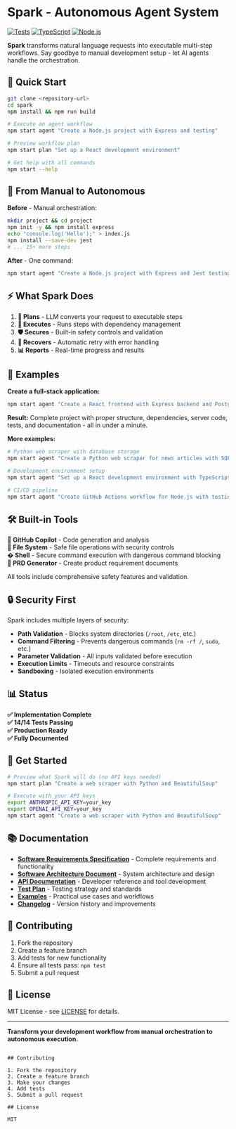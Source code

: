 # Spark - Autonomous Agent System

[![Tests](https://img.shields.io/badge/tests-14%20passing-green)](./tests/integration/agent.test.ts)
[![TypeScript](https://img.shields.io/badge/TypeScript-5.x-blue)](https://www.typescriptlang.org/)
[![Node.js](https://img.shields.io/badge/Node.js-18%2B-green)](https://nodejs.org/)

**Spark** transforms natural language requests into executable multi-step workflows. Say goodbye to manual development setup - let AI agents handle the orchestration.

## 🚀 Quick Start

```bash
git clone <repository-url>
cd spark
npm install && npm run build

# Execute an agent workflow
npm start agent "Create a Node.js project with Express and testing"

# Preview workflow plan
npm start plan "Set up a React development environment"

# Get help with all commands
npm start --help
```

## 🤖 From Manual to Autonomous

**Before** - Manual orchestration:
```bash
mkdir project && cd project
npm init -y && npm install express
echo "console.log('Hello');" > index.js
npm install --save-dev jest
# ... 15+ more steps
```

**After** - One command:
```bash
npm start agent "Create a Node.js project with Express and Jest testing"
```

## ⚡ What Spark Does

1. **🧠 Plans** - LLM converts your request to executable steps
2. **🔧 Executes** - Runs steps with dependency management  
3. **🛡️ Secures** - Built-in safety controls and validation
4. **🔄 Recovers** - Automatic retry with error handling
5. **📊 Reports** - Real-time progress and results

## 📖 Examples

**Create a full-stack application:**
```bash
npm start agent "Create a React frontend with Express backend and PostgreSQL"
```

**Result:** Complete project with proper structure, dependencies, server code, tests, and documentation - all in under a minute.

**More examples:**
```bash
# Python web scraper with database storage
npm start agent "Create a Python web scraper for news articles with SQLite storage"

# Development environment setup  
npm start agent "Set up a React development environment with TypeScript and testing"

# CI/CD pipeline
npm start agent "Create GitHub Actions workflow for Node.js with testing and deployment"
```

## 🛠️ Built-in Tools

**🤖 GitHub Copilot** - Code generation and analysis  
**📁 File System** - Safe file operations with security controls  
**� Shell** - Secure command execution with dangerous command blocking  
**📄 PRD Generator** - Create product requirement documents  

All tools include comprehensive safety features and validation.

## 🔒 Security First

Spark includes multiple layers of security:
- **Path Validation** - Blocks system directories (`/root`, `/etc`, etc.)
- **Command Filtering** - Prevents dangerous commands (`rm -rf /`, `sudo`, etc.)  
- **Parameter Validation** - All inputs validated before execution
- **Execution Limits** - Timeouts and resource constraints
- **Sandboxing** - Isolated execution environments

## 📊 Status

**✅ Implementation Complete**  
**✅ 14/14 Tests Passing**  
**✅ Production Ready**  
**✅ Fully Documented**

## 🚀 Get Started

```bash
# Preview what Spark will do (no API keys needed)
npm start plan "Create a web scraper with Python and BeautifulSoup"

# Execute with your API keys
export ANTHROPIC_API_KEY=your_key
export OPENAI_API_KEY=your_key
npm start agent "Create a web scraper with Python and BeautifulSoup"
```

## 📚 Documentation

- **[Software Requirements Specification](./docs/SRS.md)** - Complete requirements and functionality
- **[Software Architecture Document](./docs/SAD.md)** - System architecture and design  
- **[API Documentation](./docs/API.md)** - Developer reference and tool development
- **[Test Plan](./docs/TESTING.md)** - Testing strategy and standards
- **[Examples](./examples/)** - Practical use cases and workflows
- **[Changelog](./CHANGELOG.md)** - Version history and improvements

## 🤝 Contributing

1. Fork the repository
2. Create a feature branch  
3. Add tests for new functionality
4. Ensure all tests pass: `npm test`
5. Submit a pull request

## 📄 License

MIT License - see [LICENSE](LICENSE) for details.

---

**Transform your development workflow from manual orchestration to autonomous execution.**
```

## Contributing

1. Fork the repository
2. Create a feature branch
3. Make your changes
4. Add tests
5. Submit a pull request

## License

MIT
